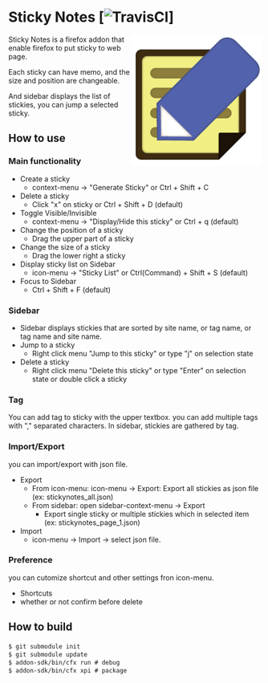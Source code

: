 # Sticky Notes [![TravisCI](https://travis-ci.org/kumabook/stickynotes.svg?branch=master)]

<img align="right" height="260" src="stickynotes-icon.png">
Sticky Notes is a firefox addon that enable firefox to put sticky to web page.

Each sticky can have memo, and the size and position are changeable.

And sidebar displays the list of stickies, you can jump a selected sticky.


## How to use

### Main functionality

- Create a sticky
  - context-menu -> "Generate Sticky" or Ctrl + Shift + C
- Delete a sticky
  - Click "x" on sticky or Ctrl + Shift + D (default)
- Toggle Visible/Invisible
  - context-menu -> "Display/Hide this sticky" or Ctrl + q (default)
- Change the position of a sticky
  - Drag the upper part of a sticky
- Change the size of a sticky
  - Drag the lower right a sticky
- Display sticky list on Sidebar
  - icon-menu -> "Sticky List" or Ctrl(Command) + Shift + S (default)
- Focus to Sidebar
  - Ctrl + Shift + F (default)

### Sidebar

- Sidebar displays stickies that are sorted by site name, or tag name, or tag name and site name.
- Jump to a sticky
  - Right click menu "Jump to this sticky" or type "j" on selection state
- Delete a sticky
  - Right click menu "Delete this sticky" or type "Enter" on selection state or double click a sticky

### Tag
You can add tag to sticky with the upper textbox.
you can add multiple tags with "," separated characters.
In sidebar, stickies are gathered by tag.

### Import/Export
you can import/export with json file.

- Export
  - From icon-menu: icon-menu -> Export: Export all stickies as json file (ex: stickynotes_all.json)
  - From sidebar: open sidebar-context-menu -> Export
     - Export single sticky or multiple stickies which in selected item (ex: stickynotes_page_1.json)
- Import
  - icon-menu -> Import -> select json file.

### Preference
you can cutomize shortcut and other settings fron icon-menu.

- Shortcuts
- whether or not confirm before delete

## How to build
```
$ git submodule init
$ git submodule update
$ addon-sdk/bin/cfx run # debug
$ addon-sdk/bin/cfx xpi # package
```
